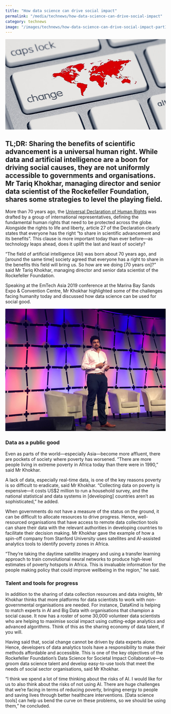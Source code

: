 ```yaml
---
title: "How data science can drive social impact"
permalink: "/media/technews/how-data-science-can-drive-social-impact"
category: technews
image: "/images/technews/how-data-science-can-drive-social-impact-part1.png"
---
```

     
![data science drive social impact](/images/technews/how-data-science-can-drive-social-impact-part1.png)

TL;DR: Sharing the benefits of scientific advancement is a universal human right. While data and artificial intelligence are a boon for driving social causes, they are not uniformly accessible to governments and organisations. Mr Tariq Khokhar, managing director and senior data scientist of the Rockefeller Foundation, shares some strategies to level the playing field.
---

More than 70 years ago, the [Universal Declaration of Human Rights](https://www.ohchr.org/EN/UDHR/Documents/UDHR_Translations/eng.pdf) was drafted by a group of international representatives, defining the fundamental human rights that need to be protected across the globe. Alongside the rights to life and liberty, article 27 of the Declaration clearly states that everyone has the right “to share in scientific advancement and its benefits”. This clause is more important today than ever before—as technology leaps ahead, does it uplift the last and least of society?

“The field of artificial intelligence (AI) was born about 70 years ago, and [around the same time] society agreed that everyone has a right to share in the benefits this field will bring us. So how are we doing [70 years on]?” said Mr Tariq Khokhar, managing director and senior data scientist of the Rockefeller Foundation.

Speaking at the EmTech Asia 2019 conference at the Marina Bay Sands Expo & Convention Centre, Mr Khokhar highlighted some of the challenges facing humanity today and discussed how data science can be used for social good.

![data science drive social impact](/images/technews/how-data-science-can-drive-social-impact-part2.png)
 
### **Data as a public good**

Even as parts of the world—especially Asia—become more affluent, there are pockets of society where poverty has worsened. “There are more people living in extreme poverty in Africa today than there were in 1990,” said Mr Khokhar.

A lack of data, especially real-time data, is one of the key reasons poverty is so difficult to eradicate, said Mr Khokhar. “Collecting data on poverty is expensive—it costs US$2 million to run a household survey, and the national statistical and data systems in [developing] countries aren’t as sophisticated,” he added.

When governments do not have a measure of the status on the ground, it can be difficult to allocate resources to drive progress. Hence, well-resourced organisations that have access to remote data collection tools can share their data with the relevant authorities in developing countries to facilitate their decision making. Mr Khokhar gave the example of how a spin-off company from Stanford University uses satellites and AI-assisted analytics tools to identify poverty zones in Africa.

“They’re taking the daytime satellite imagery and using a transfer learning approach to train convolutional neural networks to produce high-level estimates of poverty hotspots in Africa.  This is invaluable information for the people making policy that could improve wellbeing in the region,” he said.

### **Talent and tools for progress**

In addition to the sharing of data collection resources and data insights, Mr Khokhar thinks that more platforms for data scientists to work with non-governmental organisations are needed. For instance, DataKind is helping to match experts in AI and Big Data with organisations that champion a social cause. It now has a roster of some 30,000 volunteer data scientists who are helping to maximise social impact using cutting-edge analytics and advanced algorithms. Think of this as the sharing economy of data talent, if you will.

Having said that, social change cannot be driven by data experts alone. Hence, developers of data analytics tools have a responsibility to make their methods affordable and accessible. This is one of the key objectives of the Rockefeller Foundation’s Data Science for Societal Impact Collaborative—to groom data science talent and develop easy-to-use tools that meet the needs of social sector organisations, said Mr Khokhar.

“I think we spend a lot of time thinking about the risks of AI. I would like for us to also think about the risks of not using AI. There are huge challenges that we’re facing in terms of reducing poverty, bringing energy to people and saving lives through better healthcare interventions. [Data science tools] can help us bend the curve on these problems, so we should be using them,” he concluded.

